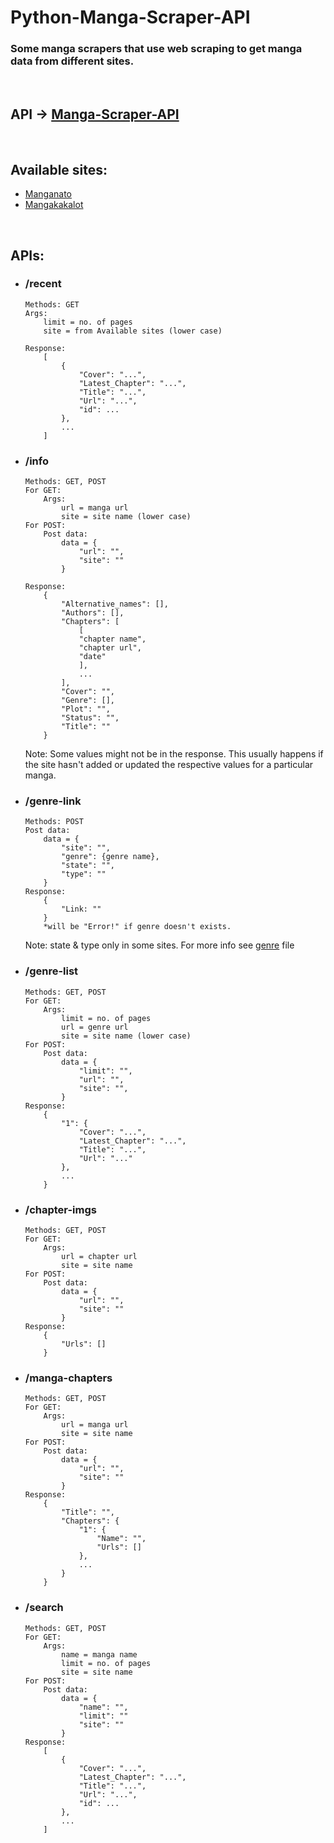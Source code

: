 # Python-Manga-Scraper-API

### Some manga scrapers that use web scraping to get manga data from different sites.

<br>

## API &rarr; [Manga-Scraper-API](https://manga-scraper-api.pgamer.repl.co)

<br>

## Available sites:

 - [Manganato](https://manganato.com/)
 - [Mangakakalot](https://mangakakalot.com/)

<br>

## APIs:
<ul>

<li>
<h3>/recent</h3>

    Methods: GET
    Args: 
        limit = no. of pages
        site = from Available sites (lower case)
    
    Response:
        [
            {
                "Cover": "...",
                "Latest_Chapter": "...",
                "Title": "...",
                "Url": "...",
                "id": ...
            },
            ...
        ]

</li>

<li>
<h3>/info</h3>

    Methods: GET, POST
    For GET:
        Args:
            url = manga url
            site = site name (lower case)
    For POST:
        Post data:
            data = {
                "url": "",
                "site": ""
            }
    
    Response:
        {
            "Alternative_names": [], 
            "Authors": [], 
            "Chapters": [
                [
                "chapter name", 
                "chapter url", 
                "date"
                ],
                ...
            ], 
            "Cover": "", 
            "Genre": [], 
            "Plot": "", 
            "Status": "", 
            "Title": ""
        }
 
 Note: Some values might not be in the response. This usually happens if the site hasn't added or updated the respective values for a particular manga.

</li>

<li>
<h3>/genre-link</h3>

    Methods: POST
    Post data:
        data = {
            "site": "",
            "genre": {genre name},
            "state": "",
            "type": ""
        }
    Response:
        {
            "Link: ""
        }
        *will be "Error!" if genre doesn't exists.

Note: state & type only in some sites. For more info see [genre](/genre.json) file

</li>

<li>
<h3>/genre-list</h3>

    Methods: GET, POST
    For GET:
        Args:
            limit = no. of pages
            url = genre url
            site = site name (lower case)
    For POST:
        Post data:
            data = {
                "limit": "",
                "url": "",
                "site": "",
            }
    Response:
        {
            "1": {
                "Cover": "...",
                "Latest_Chapter": "...",
                "Title": "...",
                "Url": "..."
            },
            ...
        }

</li>

<li>
<h3>/chapter-imgs</h3>

    Methods: GET, POST
    For GET:
        Args:
            url = chapter url
            site = site name
    For POST:
        Post data:
            data = {
                "url": "",
                "site": ""
            }
    Response:
        {
            "Urls": []
        }

</li>

<li>
<h3>/manga-chapters</h3>

    Methods: GET, POST
    For GET:
        Args:
            url = manga url
            site = site name
    For POST:
        Post data:
            data = {
                "url": "",
                "site": ""
            }
    Response:
        {
            "Title": "",
            "Chapters": {
                "1": {
                    "Name": "",
                    "Urls": []
                },
                ...
            }
        }

</li>

<li>
<h3>/search</h3>

    Methods: GET, POST
    For GET:
        Args:
            name = manga name
            limit = no. of pages
            site = site name
    For POST:
        Post data:
            data = {
                "name": "",
                "limit": ""
                "site": ""
            }
    Response:
        [
            {
                "Cover": "...",
                "Latest_Chapter": "...",
                "Title": "...",
                "Url": "...",
                "id": ...
            },
            ...
        ]

</li>


</ul>